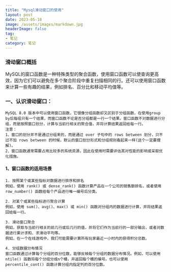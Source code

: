 ```yaml
---
title: "Mysql滑动窗口的使用"
layout: post
date: 2023-05-18
image: /assets/images/markdown.jpg
headerImage: false
tag:
- 笔记
category: 笔记
---
```



### 滑动窗口概括

 MySQL的窗口函数是一种特殊类型的聚合函数，使用窗口函数可以使查询更高效，因为它们可以避免在多个聚合阶段中重复扫描相同的行。还可以使用窗口函数来计算一些有趣的结果，例如排名、百分比和移动平均值等。
	
### 一、认识滑动窗口：    

	MySQL 8.0 版本中可以使用窗口函数，它很像分组函数却又区别于分组函数，在使用group by后每组只有一个结果，而窗口函数不论是否分组都是一行一个结果。窗口函数不对数据进行分组，而是按照窗口划分，计算与当前行相关的聚合值，并将计算结果返回给每一行。 
	注意：
	1、窗口的划分并不是通过分组来的，而是通过 over 子句中的 rows between 划分，只不过不加 rows between 的时候，默认的窗口划分形式和分组规则看起来一样(这个一定要理解)。  
	2、窗口函数通常需要占用比较多的系统资源，因此在使用时需要评估其对性能的影响或采取优化措施。
		
#### 1、窗口函数的适用场景  

	1. 按照某个或某些指标对数据进行排序和排名
	例如，使用 rank() 或 dense_rank() 函数计算产品在一个公司的销售额排名，或者使用 row_number() 函数给每个产品进行唯一编号后分类。
	
	2. 对某个或某些指标进行聚合计算  
	例如，使用 sum()、avg()、max() 或 min() 函数对分组内的数据进行计算，并将结果返回给每一行。
	
	3. 滑动窗口聚合  
	例如，获取与当前行相关的前几行或后几行的值，并将它们作为当前行的一部分输出，或者对数据进行累计求和、求滑动平均等。
	例如，在一个在线游戏中，我们可能需要计算所有玩家最近一小时内的获得积分总数。
	
	4. 分组数据分布情况
	窗口函数通过计算每个分组的百分位数，能够反映每个分组的数据分布情况。例如，可以使用 ntile() 函数将每个分组分成n个桶，并返回每个桶的编号。也可以使用 percentile_cont() 函数计算分组内指定列的百分位数。



	